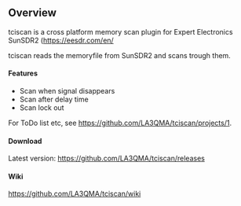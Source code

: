 ## Overview

tciscan is a cross platform memory scan plugin for Expert Electronics SunSDR2 (<https://eesdr.com/en/>

tciscan reads the memoryfile from SunSDR2 and scans trough them.

#### Features
* Scan when signal disappears
* Scan after delay time
* Scan lock out

For ToDo list etc, see <https://github.com/LA3QMA/tciscan/projects/1>.

#### Download
Latest version: <https://github.com/LA3QMA/tciscan/releases>

#### Wiki
<https://github.com/LA3QMA/tciscan/wiki>
